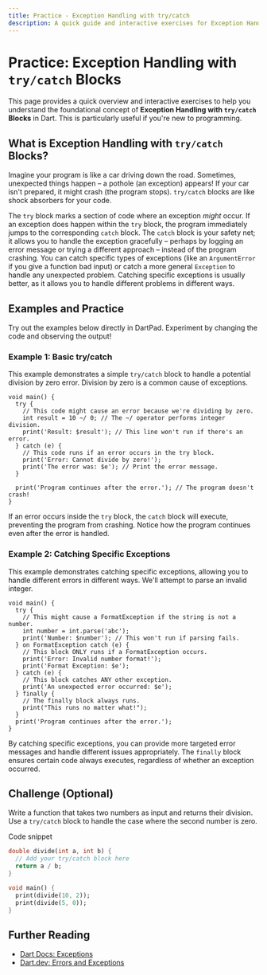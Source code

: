 ```yaml
---
title: Practice - Exception Handling with try/catch
description: A quick guide and interactive exercises for Exception Handling with try/catch Blocks in Dart.
---
```


# Practice: Exception Handling with `try/catch` Blocks

This page provides a quick overview and interactive exercises to help you understand the foundational concept of **Exception Handling with `try/catch` Blocks** in Dart. This is particularly useful if you're new to programming.

## What is Exception Handling with `try/catch` Blocks?

Imagine your program is like a car driving down the road. Sometimes, unexpected things happen – a pothole (an exception) appears! If your car isn't prepared, it might crash (the program stops). `try/catch` blocks are like shock absorbers for your code.

The `try` block marks a section of code where an exception *might* occur. If an exception does happen within the `try` block, the program immediately jumps to the corresponding `catch` block. The `catch` block is your safety net; it allows you to handle the exception gracefully – perhaps by logging an error message or trying a different approach – instead of the program crashing. You can catch specific types of exceptions (like an `ArgumentError` if you give a function bad input) or catch a more general `Exception` to handle any unexpected problem. Catching specific exceptions is usually better, as it allows you to handle different problems in different ways.

## Examples and Practice

Try out the examples below directly in DartPad. Experiment by changing the code and observing the output!

### Example 1: Basic try/catch

This example demonstrates a simple `try/catch` block to handle a potential division by zero error. Division by zero is a common cause of exceptions.

```dartpad:run-dart
void main() {
  try {
    // This code might cause an error because we're dividing by zero.
    int result = 10 ~/ 0; // The ~/ operator performs integer division.
    print('Result: $result'); // This line won't run if there's an error.
  } catch (e) {
    // This code runs if an error occurs in the try block.
    print('Error: Cannot divide by zero!');
    print('The error was: $e'); // Print the error message.
  }

  print('Program continues after the error.'); // The program doesn't crash!
}
```

If an error occurs inside the `try` block, the `catch` block will execute, preventing the program from crashing. Notice how the program continues even after the error is handled.

### Example 2: Catching Specific Exceptions

This example demonstrates catching specific exceptions, allowing you to handle different errors in different ways. We'll attempt to parse an invalid integer.

```dartpad:run-dart
void main() {
  try {
    // This might cause a FormatException if the string is not a number.
    int number = int.parse('abc');
    print('Number: $number'); // This won't run if parsing fails.
  } on FormatException catch (e) {
    // This block ONLY runs if a FormatException occurs.
    print('Error: Invalid number format!');
    print('Format Exception: $e');
  } catch (e) {
    // This block catches ANY other exception.
    print('An unexpected error occurred: $e');
  } finally {
    // The finally block always runs.
    print("This runs no matter what!");
  }
  print('Program continues after the error.');
}
```

By catching specific exceptions, you can provide more targeted error messages and handle different issues appropriately. The `finally` block ensures certain code always executes, regardless of whether an exception occurred.

## Challenge (Optional)
Write a function that takes two numbers as input and returns their division. Use a `try/catch` block to handle the case where the second number is zero.

Code snippet

```dart
double divide(int a, int b) {
  // Add your try/catch block here
  return a / b;
}

void main() {
  print(divide(10, 2));
  print(divide(5, 0));
}
```

## Further Reading

*   [Dart Docs: Exceptions](https://dart.dev/guides/language/effective-dart/design#exceptions)
*   [Dart.dev: Errors and Exceptions](https://dart.dev/errors)


